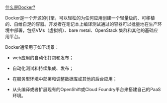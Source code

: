 [什么是Docker?](http://www.docker.org.cn/book/docker/what-is-docker-16.html)


Docker是一个开源的引擎，可以轻松的为任何应用创建一个轻量级的、可移植的、自给自足的容器。开发者在笔记本上编译测试通过的容器可以批量地在生产环境中部署，包括VMs（虚拟机）、bare metal、OpenStack 集群和其他的基础应用平台。 

Docker通常用于如下场景：


* web应用的自动化打包和发布；

* 自动化测试和持续集成、发布；

* 在服务型环境中部署和调整数据库或其他的后台应用；

* 从头编译或者扩展现有的OpenShift或Cloud Foundry平台来搭建自己的PaaS环境。

